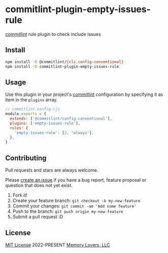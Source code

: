 # commitlint-plugin-empty-issues-rule

[commitlint](https://commitlint.js.org) rule plugin to check include issues

## Install

```bash
npm install -D @commitlint/{cli,config-conventional}
npm install -D commitlint-plugin-empty-issues-rule
```

## Usage

Use this plugin in your project's [commitlint](https://commitlint.js.org) configuration by specifying it as item in the `plugins` array.

```javascript
// commitlint.config.cjs
module.exports = {
  extends: ['@commitlint/config-conventional'],
  plugins: ['empty-issues-rule'],
  rules: {
    'empty-issues-rule': [2, 'always'],
  },
}
```

## Contributing

Pull requests and stars are always welcome.

Please [create an issue](/issues/new/choose) if you have a bug report, feature proposal or question that does not yet exist.

1. Fork it!
2. Create your feature branch: `git checkout -b my-new-feature`
3. Commit your changes: `git commit -am 'Add some feature'`
4. Push to the branch: `git push origin my-new-feature`
5. Submit a pull request :D

## License

[MIT License](/LICENSE) 2022-PRESENT [Memory Lovers, LLC](https://memory-lovers.com)
